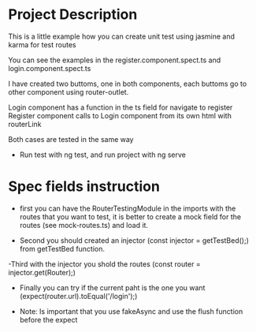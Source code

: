 # Project Description
This is a little example how you can create unit test using jasmine and karma for test routes

You can see the examples in the register.component.spect.ts and login.component.spect.ts

I have created two buttoms, one in both components, each buttoms go to other component using router-outlet.

Login component has a function in the ts field for navigate to register
Register component calls to Login component from its own html with routerLink

Both cases are tested in the same way

- Run test with ng test, and run project with ng serve

# Spec fields instruction
- first you can have the RouterTestingModule in the imports with the routes that you want to test, it is better to create a mock field for the routes (see mock-routes.ts) and load it.

- Second you should created an injector (const injector = getTestBed();) from getTestBed function.

-Third with the injector you shold the routes (const router = injector.get(Router);)

- Finally you can try if the current paht is the one you want (expect(router.url).toEqual('/login');)

- Note: Is important that you use fakeAsync and use the flush function before the expect
